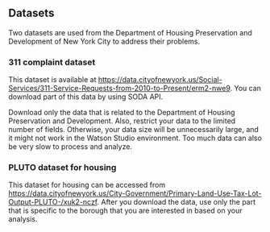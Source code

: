## Datasets
Two datasets are used from the Department of Housing Preservation and Development of New York City to address their problems.

### 311 complaint dataset

This dataset is available at https://data.cityofnewyork.us/Social-Services/311-Service-Requests-from-2010-to-Present/erm2-nwe9. You can download part of this data by using SODA API.

Download only the data that is related to the Department of Housing Preservation and Development. Also, restrict your data to the limited number of fields. Otherwise, your data size will be unnecessarily large, and it might not work in the Watson Studio environment. Too much data can also be very slow to process and analyze.

### PLUTO dataset for housing

This dataset for housing can be accessed from https://data.cityofnewyork.us/City-Government/Primary-Land-Use-Tax-Lot-Output-PLUTO-/xuk2-nczf. After you download the data, use only the part that is specific to the borough that you are interested in based on your analysis.

